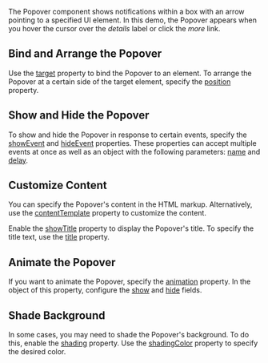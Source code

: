 The Popover component shows notifications within a box with an arrow pointing to a specified UI element. In this demo, the Popover appears when you hover the cursor over the *details* label or click the *more* link. 

## Bind and Arrange the Popover

Use the [target](/Documentation/ApiReference/UI_Components/dxPopover/Configuration/#target) property to bind the Popover to an element. To arrange the Popover at a certain side of the target element, specify the [position](/Documentation/ApiReference/UI_Components/dxPopover/Configuration/#position) property.

## Show and Hide the Popover

To show and hide the Popover in response to certain events, specify the [showEvent](/Documentation/ApiReference/UI_Components/dxPopover/Configuration/showEvent/) and [hideEvent](/Documentation/ApiReference/UI_Components/dxPopover/Configuration/hideEvent/) properties. These properties can accept multiple events at once as well as an object with the following parameters: [name](/Documentation/ApiReference/UI_Components/dxPopover/Configuration/showEvent/#name) and [delay](/Documentation/ApiReference/UI_Components/dxPopover/Configuration/showEvent/#delay).

## Customize Content

You can specify the Popover's content in the HTML markup. Alternatively, use the [contentTemplate](/Documentation/ApiReference/UI_Components/dxPopover/Configuration/#contentTemplate) property to customize the content.

Enable the [showTitle](/Documentation/ApiReference/UI_Components/dxPopover/Configuration/#showTitle) property to display the Popover's title. To specify the title text, use the [title](/Documentation/ApiReference/UI_Components/dxPopover/Configuration/#title) property.

##  Animate the Popover

If you want to animate the Popover, specify the [animation](/Documentation/ApiReference/UI_Components/dxPopover/Configuration/animation/) property. In the object of this property, configure the [show](/Documentation/ApiReference/UI_Components/dxPopover/Configuration/animation/#show) and [hide](/Documentation/ApiReference/UI_Components/dxPopover/Configuration/animation/#hide) fields.

## Shade Background

In some cases, you may need to shade the Popover's background. To do this, enable the [shading](/Documentation/ApiReference/UI_Components/dxPopover/Configuration/#shading) property. Use the [shadingColor]() property to specify the desired color. 

